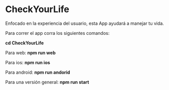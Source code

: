 # CheckYourLife

Enfocado en la experiencia del usuario, esta App ayudará a manejar tu vida.

Para correr el app corra los siguientes comandos:

**cd CheckYourLife**

Para web: **npm run web**

Para ios: **npm run ios**

Para android: **npm run andorid**

Para una versión general: **npm run start**

